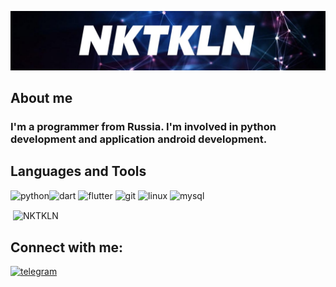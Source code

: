 ![Header](https://github.com/NKTKLN/NKTKLN/blob/main/attachments/background.jpg)

## About me
<h3>I'm a programmer from Russia. I'm involved in python development and application android development.</h3>

## Languages and Tools
<p><img src="https://devicons.github.io/devicon/devicon.git/icons/python/python-original.svg" alt="python" width="30" height="30"/><img src="https://www.vectorlogo.zone/logos/dartlang/dartlang-icon.svg" alt="dart" width="30" height="30"/> <img src="https://www.vectorlogo.zone/logos/flutterio/flutterio-icon.svg" alt="flutter" width="30" height="30"/> <img src="https://www.vectorlogo.zone/logos/git-scm/git-scm-icon.svg" alt="git" width="30" height="30"/> <img src="https://devicons.github.io/devicon/devicon.git/icons/linux/linux-original.svg" alt="linux" width="30" height="30"/> <img src="https://devicons.github.io/devicon/devicon.git/icons/mysql/mysql-original-wordmark.svg" alt="mysql" width="30" height="30"/></p>

<p>&nbsp;<img align="center" src="https://github-readme-stats.vercel.app/api?username=NKTKLN&show_icons=true" alt="NKTKLN" /></p>

## Connect with me:
<a href="https://t.me/NKTKLN"><img src="https://img.icons8.com/fluent/48/000000/telegram-app.png" alt="telegram" width="44" height="44"/></a>